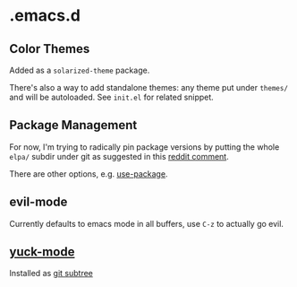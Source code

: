 # .emacs.d

## Color Themes

Added as a `solarized-theme` package.

There's also a way to add standalone themes: any theme put under `themes/` and will be autoloaded. See `init.el` for related snippet.

## Package Management

For now, I'm trying to radically pin package versions by putting the whole `elpa/` subdir under git as suggested in this [reddit comment](https://www.reddit.com/r/emacs/comments/4fqu0a/comment/d2bdxfk).

There are other options, e.g. [use-package](https://jwiegley.github.io/use-package/).

## evil-mode

Currently defaults to emacs mode in all buffers, use `C-z` to actually go evil.

## [yuck-mode](https://github.com/mmcjimsey26/yuck-mode)

Installed as [git subtree](https://gist.github.com/SKempin/b7857a6ff6bddb05717cc17a44091202)
